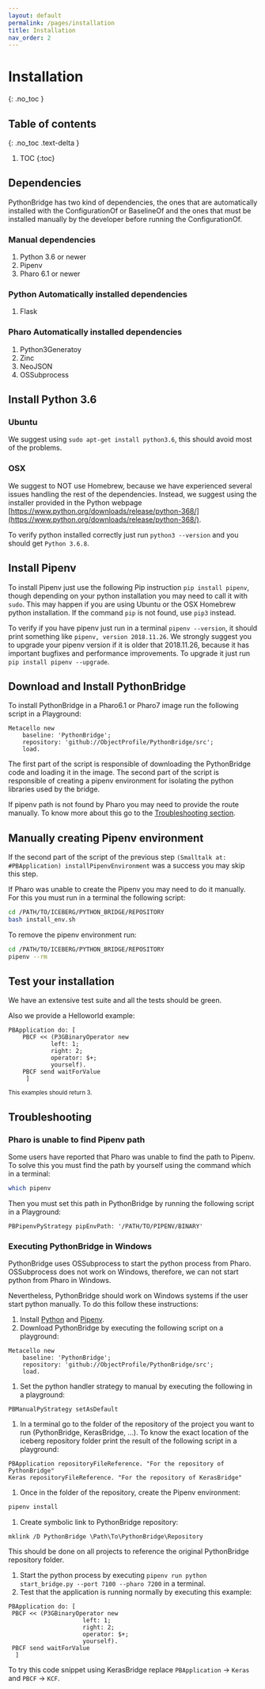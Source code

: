 ```yaml
---
layout: default
permalink: /pages/installation
title: Installation
nav_order: 2
---
```


# Installation
{: .no_toc }

## Table of contents
{: .no_toc .text-delta }

1. TOC
{:toc}

## Dependencies

PythonBridge has two kind of dependencies, the ones that are automatically installed with the ConfigurationOf or BaselineOf and the ones that must be installed manually by the developer before running the ConfigurationOf.

### Manual dependencies
1. Python 3.6 or newer
1. Pipenv
1. Pharo 6.1 or newer

### Python Automatically installed dependencies
1. Flask

### Pharo Automatically installed dependencies
1. Python3Generatoy
1. Zinc
1. NeoJSON
1. OSSubprocess

## Install Python 3.6

### Ubuntu
We suggest using `sudo apt-get install python3.6`, this should avoid most of the problems.

### OSX
We suggest to NOT use Homebrew, because we have experienced several issues handling the rest of the dependencies. Instead, we suggest using the installer provided in the Python webpage [https://www.python.org/downloads/release/python-368/](https://www.python.org/downloads/release/python-368/).

To verify python installed correctly just run `python3 --version` and you should get `Python 3.6.8`. 

## Install Pipenv

To install Pipenv just use the following Pip instruction `pip install pipenv`, though depending on your python installation you may need to call it with `sudo`. This may happen if you are using Ubuntu or the OSX Homebrew python installation. If the command `pip` is not found, use `pip3` instead. 

To verify if you have pipenv just run in a terminal `pipenv --version`, it should print something like `pipenv, version 2018.11.26`. We strongly suggest you to upgrade your pipenv version if it is older that 2018.11.26, because it has important bugfixes and performance improvements. To upgrade it just run `pip install pipenv --upgrade`.


## Download and Install PythonBridge

To install PythonBridge in a Pharo6.1 or Pharo7 image run the following script in a Playground:
```Smalltalk
Metacello new
    baseline: 'PythonBridge';
    repository: 'github://ObjectProfile/PythonBridge/src';
    load.
``` 

The first part of the script is responsible of downloading the PythonBridge code and loading it in the image.
The second part of the script is responsible of creating a pipenv environment for isolating the python libraries used by the bridge.

If pipenv path is not found by Pharo you may need to provide the route manually. To know more about this go to the [Troubleshooting section](#troubleshooting).

## Manually creating Pipenv environment

If the second part of the script of the previous step `(Smalltalk at: #PBApplication) installPipenvEnvironment` was a success you may skip this step.

If Pharo was unable to create the Pipenv you may need to do it manually. For this you must run in a terminal the following script:
```bash
cd /PATH/TO/ICEBERG/PYTHON_BRIDGE/REPOSITORY
bash install_env.sh
```

To remove the pipenv environment run: 
```bash
cd /PATH/TO/ICEBERG/PYTHON_BRIDGE/REPOSITORY
pipenv --rm
```

## Test your installation

We have an extensive test suite and all the tests should be green.

Also we provide a Helloworld example:
```smalltalk
PBApplication do: [ 
	PBCF << (P3GBinaryOperator new
			left: 1;
			right: 2;
			operator: $+;
			yourself).
	PBCF send waitForValue
	 ]
```
<small>This examples should return 3.</small>

## Troubleshooting

### Pharo is unable to find Pipenv path
Some users have reported that Pharo was unable to find the path to Pipenv. To solve this you must find the path by yourself using the command which in a terminal:
```bash
which pipenv
```
Then you must set this path in PythonBridge by running the following script in a Playground:
```smalltalk
PBPipenvPyStrategy pipEnvPath: '/PATH/TO/PIPENV/BINARY'
```

### Executing PythonBridge in Windows
PythonBridge uses OSSubprocess to start the python process from Pharo. OSSubprocess does not work on Windows, therefore, we can not start python from Pharo in Windows.

Nevertheless, PythonBridge should work on Windows systems if the user start python manually. To do this follow these instructions:
1. Install [Python](https://www.python.org/downloads/release/python-368/) and [Pipenv](https://pipenv.readthedocs.io/en/latest/install/#installing-pipenv).
1. Download PythonBridge by executing the following script on a playground: 
```
Metacello new
    baseline: 'PythonBridge';
    repository: 'github://ObjectProfile/PythonBridge/src';
    load.
```
1. Set the python handler strategy to manual by executing the following in a playground:
```
PBManualPyStrategy setAsDefault
```
1. In a terminal go to the folder of the repository of the project you want to run (PythonBridge, KerasBridge, ...). To know the exact location of the iceberg repository folder print the result of the following script in a playground:
```
PBApplication repositoryFileReference. "For the repository of PythonBridge"
Keras repositoryFileReference. "For the repository of KerasBridge"
```
1. Once in the folder of the repository, create the Pipenv environment:
```bash
pipenv install
```
1. Create symbolic link to PythonBridge repository:
```
mklink /D PythonBridge \Path\To\PythonBridge\Repository
```
This should be done on all projects to reference the original PythonBridge repository folder.
1. Start the python process by executing `pipenv run python start_bridge.py --port 7100 --pharo 7200` in a terminal.
1. Test that the application is running normally by executing this example:
```
PBApplication do: [ 
 PBCF << (P3GBinaryOperator new
                     left: 1;
                     right: 2;
                     operator: $+;
                     yourself).
 PBCF send waitForValue
  ]
```
To try this code snippet using KerasBridge replace `PBApplication` -> `Keras` and `PBCF` -> `KCF`.
